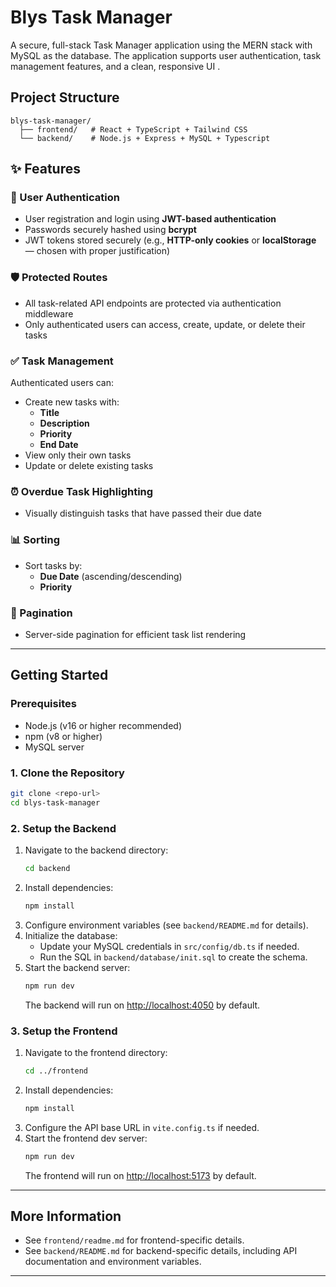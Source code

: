 # Blys Task Manager

A secure, full-stack Task Manager application using the MERN stack with MySQL as the database. The application supports user authentication, task management features, and a clean, responsive UI .

## Project Structure

```
blys-task-manager/
  ├── frontend/   # React + TypeScript + Tailwind CSS
  └── backend/    # Node.js + Express + MySQL + Typescript
```

## ✨ Features

### 🔐 User Authentication

- User registration and login using **JWT-based authentication**
- Passwords securely hashed using **bcrypt**
- JWT tokens stored securely (e.g., **HTTP-only cookies** or **localStorage** — chosen with proper justification)

### 🛡️ Protected Routes

- All task-related API endpoints are protected via authentication middleware
- Only authenticated users can access, create, update, or delete their tasks

### ✅ Task Management

Authenticated users can:

- Create new tasks with:
  - **Title**
  - **Description**
  - **Priority**
  - **End Date**
- View only their own tasks
- Update or delete existing tasks

### ⏰ Overdue Task Highlighting

- Visually distinguish tasks that have passed their due date

### 📊 Sorting

- Sort tasks by:
  - **Due Date** (ascending/descending)
  - **Priority**

### 📄 Pagination

- Server-side pagination for efficient task list rendering

---

## Getting Started

### Prerequisites

- Node.js (v16 or higher recommended)
- npm (v8 or higher)
- MySQL server

### 1. Clone the Repository

```bash
git clone <repo-url>
cd blys-task-manager
```

### 2. Setup the Backend

1. Navigate to the backend directory:
   ```bash
   cd backend
   ```
2. Install dependencies:
   ```bash
   npm install
   ```
3. Configure environment variables (see `backend/README.md` for details).
4. Initialize the database:
   - Update your MySQL credentials in `src/config/db.ts` if needed.
   - Run the SQL in `backend/database/init.sql` to create the schema.
5. Start the backend server:
   ```bash
   npm run dev
   ```
   The backend will run on [http://localhost:4050](http://localhost:4050) by default.

### 3. Setup the Frontend

1. Navigate to the frontend directory:
   ```bash
   cd ../frontend
   ```
2. Install dependencies:
   ```bash
   npm install
   ```
3. Configure the API base URL in `vite.config.ts` if needed.
4. Start the frontend dev server:
   ```bash
   npm run dev
   ```
   The frontend will run on [http://localhost:5173](http://localhost:5173) by default.

---

## More Information

- See `frontend/readme.md` for frontend-specific details.
- See `backend/README.md` for backend-specific details, including API documentation and environment variables.

---
